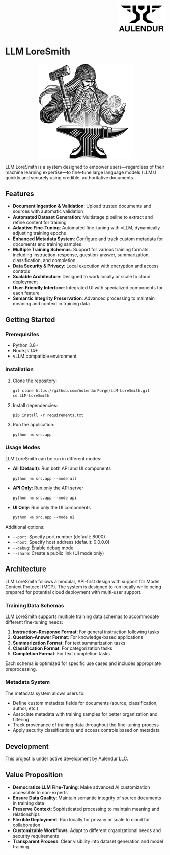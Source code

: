 <p align="right">
  <a href="https://www.aulendur.com">
    <img src="src/assets/Aulendur Block Logo and Name.png" alt="Aulendur Logo" width="150">
  </a>
</p>

# LLM LoreSmith

<p align="center">
  <img src="src\assets\LLM LoreSmith.png" alt="LoreSmith Dwarf Logo" width="300">
</p>

LLM LoreSmith is a system designed to empower users—regardless of their machine learning expertise—to fine-tune large language models (LLMs) quickly and securely using credible, authoritative documents.

## Features

- **Document Ingestion & Validation**: Upload trusted documents and sources with automatic validation
- **Automated Dataset Generation**: Multistage pipeline to extract and refine content for training
- **Adaptive Fine-Tuning**: Automated fine-tuning with vLLM, dynamically adjusting training epochs
- **Enhanced Metadata System**: Configure and track custom metadata for documents and training samples
- **Multiple Training Schemas**: Support for various training formats including instruction-response, question-answer, summarization, classification, and completion
- **Data Security & Privacy**: Local execution with encryption and access controls
- **Scalable Architecture**: Designed to work locally or scale to cloud deployment
- **User-Friendly Interface**: Integrated UI with specialized components for each feature
- **Semantic Integrity Preservation**: Advanced processing to maintain meaning and context in training data

## Getting Started

### Prerequisites

- Python 3.8+
- Node.js 14+
- vLLM compatible environment

### Installation

1. Clone the repository:
   ```
   git clone https://github.com/AulendurForge/LLM-LoreSmith.git
   cd LLM-LoreSmith
   ```

2. Install dependencies:
   ```
   pip install -r requirements.txt
   ```

3. Run the application:
   ```
   python -m src.app
   ```

### Usage Modes

LLM LoreSmith can be run in different modes:

- **All (Default)**: Run both API and UI components
  ```
  python -m src.app --mode all
  ```

- **API Only**: Run only the API server
  ```
  python -m src.app --mode api
  ```

- **UI Only**: Run only the UI components
  ```
  python -m src.app --mode ui
  ```

Additional options:
- `--port`: Specify port number (default: 8000)
- `--host`: Specify host address (default: 0.0.0.0)
- `--debug`: Enable debug mode
- `--share`: Create a public link (UI mode only)

## Architecture

LLM LoreSmith follows a modular, API-first design with support for Model Context Protocol (MCP). The system is designed to run locally while being prepared for potential cloud deployment with multi-user support.

### Training Data Schemas

LLM LoreSmith supports multiple training data schemas to accommodate different fine-tuning needs:

1. **Instruction-Response Format**: For general instruction following tasks
2. **Question-Answer Format**: For knowledge-based applications
3. **Summarization Format**: For text summarization tasks
4. **Classification Format**: For categorization tasks
5. **Completion Format**: For text completion tasks

Each schema is optimized for specific use cases and includes appropriate preprocessing.

### Metadata System

The metadata system allows users to:
- Define custom metadata fields for documents (source, classification, author, etc.)
- Associate metadata with training samples for better organization and filtering
- Track provenance of training data throughout the fine-tuning process
- Apply security classifications and access controls based on metadata

## Development

This project is under active development by Aulendur LLC.

## Value Proposition

- **Democratize LLM Fine-Tuning**: Make advanced AI customization accessible to non-experts
- **Ensure Data Quality**: Maintain semantic integrity of source documents in training data
- **Preserve Context**: Sophisticated processing to maintain meaning and relationships
- **Flexible Deployment**: Run locally for privacy or scale to cloud for collaboration
- **Customizable Workflows**: Adapt to different organizational needs and security requirements
- **Transparent Process**: Clear visibility into dataset generation and model training
